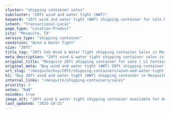 ```yaml
---
cluster: "shipping container sales"
subcluster: "20ft wind and water tight (WWT)"
keyword: "20ft wind and water tight (WWT) shipping container for sale Mesquite, TX"
intent: "Transactional-Local"
page_type: "Location-Product"
city: "Mesquite, TX"
service_type: "shipping container"
condition: "Wind & Water Tight"
size: "20ft"
title_tag: "20ft Xzb Wind & Water Tight shipping container Sales in Mesquite | LC Container"
meta_description: "20ft wind & water tight shipping container sales in Mesquite. Fast delivery, competitive pricing. Serving shipping containers area. Quote ID: I1B. Call (214) 524-4168 for your free quote today."
original_title: "Mesquite 20ft shipping container for sale | LC Container"
original_meta: "Buy wind and water tight (WWT) 20ft shipping container sale with local delivery in Mesquite, TX. LC Container — local Since 2003. Request a fast quote today."
url_slug: "/mesquite/buy/20ft/shipping-containers/wind-and-water-tight-wwt"
h1: "Buy 20ft wind and water tight (WWT) shipping container in Mesquite"
internal_links: "/mesquite/shipping-containers/sales"
priority: 3
notes: "NaN"
noindex: true
image_alt: "20ft wind & water tight shipping container available for delivery in Mesquite"
last_updated: "2025-10-21"
---
```


<!-- TODO: Add unique city/inventory copy, images, and internal links here. -->
